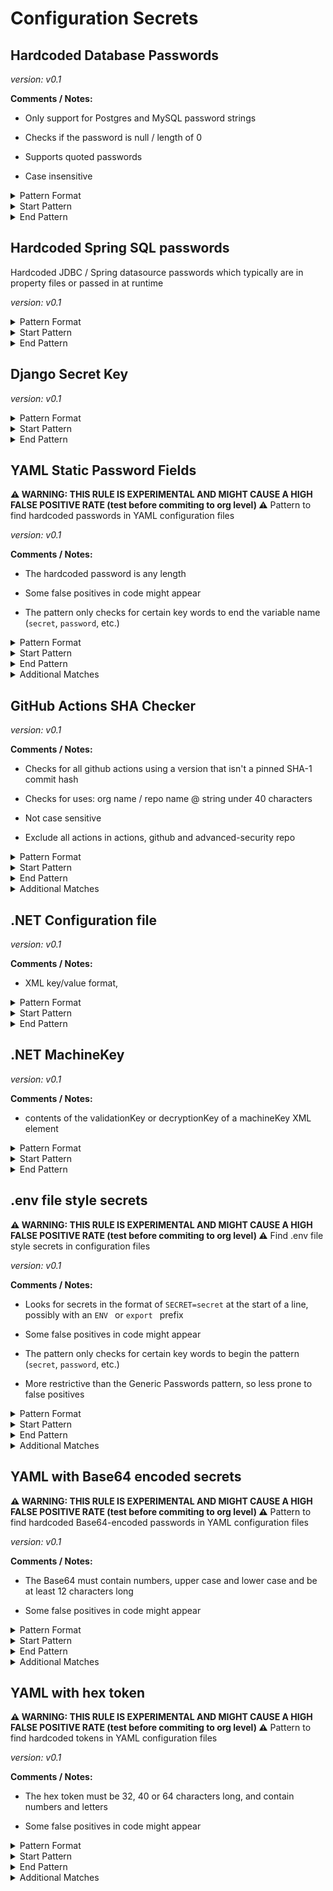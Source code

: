 <!-- WARNING: This README is generated automatically
-->

<!-- markdownlint-disable no-inline-html -->

# Configuration Secrets

## Hardcoded Database Passwords



_version: v0.1_

**Comments / Notes:**


- Only support for Postgres and MySQL password strings

- Checks if the password is null / length of 0

- Supports quoted passwords

- Case insensitive
  

<details>
<summary>Pattern Format</summary>

```regex
[^\r\n\x00-\x08]+
```

</details>

<details>
<summary>Start Pattern</summary>

```regex
(?:[^0-9A-Za-z]|\A)(?i)(?:postgres|mysql|mysql_root)_password[\t ]*[=:][\t ]*['"]?
```

</details><details>
<summary>End Pattern</summary>

```regex
\z|[\r\n'"]
```

</details>

## Hardcoded Spring SQL passwords


Hardcoded JDBC / Spring datasource passwords which typically are in property files or passed in at runtime

_version: v0.1_



<details>
<summary>Pattern Format</summary>

```regex
[^\r\n'"\x00-\x08]+
```

</details>

<details>
<summary>Start Pattern</summary>

```regex
(\A|\b)(?:spring\.datasource|jdbc)\.password[ \t]*=[ \t]*['"]?
```

</details><details>
<summary>End Pattern</summary>

```regex
\z|['"\r\n]
```

</details>

## Django Secret Key



_version: v0.1_



<details>
<summary>Pattern Format</summary>

```regex
[^\r\n"']+
```

</details>

<details>
<summary>Start Pattern</summary>

```regex
(\b|\A)SECRET_KEY[ \t]*=[ \t]*["']
```

</details><details>
<summary>End Pattern</summary>

```regex
['"]
```

</details>

## YAML Static Password Fields

**⚠️ WARNING: THIS RULE IS EXPERIMENTAL AND MIGHT CAUSE A HIGH FALSE POSITIVE RATE (test before commiting to org level) ⚠️**
Pattern to find hardcoded passwords in YAML configuration files

_version: v0.1_

**Comments / Notes:**


- The hardcoded password is any length

- Some false positives in code might appear

- The pattern only checks for certain key words to end the variable name (`secret`, `password`, etc.)
  

<details>
<summary>Pattern Format</summary>

```regex
[^\r\n`'"]+
```

</details>

<details>
<summary>Start Pattern</summary>

```regex
(?:\n|\A)[ \t]*[a-z_-]*(?:secret|service_pass(wd|word|code|phrase)|pass(?:wd|word|code|phrase)?|key|token)[ \t]*:[ \t]*['"]?
```

</details><details>
<summary>End Pattern</summary>

```regex
['"\r\n]|\z
```

</details>

<details>
<summary>Additional Matches</summary>

Add these additional matches to the [Secret Scanning Custom Pattern](https://docs.github.com/en/enterprise-cloud@latest/code-security/secret-scanning/defining-custom-patterns-for-secret-scanning#example-of-a-custom-pattern-specified-using-additional-requirements).


- Not Match:

  ```regex
  ^(?:keyPassphrase|password|key|[ \t]+|\$\{[^}]+}|(?:str|string|int|bool)( +#.*)?),?$
  ```
- Not Match:

  ```regex
  ^(?:.* = )?(?:None|[Tt]rue|[Ff]alse|[Nn]ull|Default(?:Type)?|Event|[A-Z]+_KEY|VERSION|NAME|update|destroy|(?:dis|en)ableEventListeners|\.\.\.),?$
  ```
- Not Match:

  ```regex
  ^(?:(?:this|self|obj)\.)(?:[A-Za-z_]+\,|[A-Za-z_].*)$
  ```
- Not Match:

  ```regex
  ^(?:[a-zA-Z_]+(?:\(\))?\.)*[a-zA-Z_]+\(\)$
  ```
- Not Match:

  ```regex
  ^\s*(?:typing\.)?(?:[Tt]uple|[Ll]ist|[Dd]ict|Callable|Iterable|Sequence|Optional|Union)\[.*$
  ```

</details>

## GitHub Actions SHA Checker



_version: v0.1_

**Comments / Notes:**


- Checks for all github actions using a version that isn't a pinned SHA-1 commit hash

- Checks for uses: org name / repo name @ string under 40 characters

- Not case sensitive

- Exclude all actions in actions, github and advanced-security repo
  

<details>
<summary>Pattern Format</summary>

```regex
[a-z0-9_-]{1,39}\/[a-z0-9_-]{1,100}@[a-z0-9._-]{1,39}
```

</details>

<details>
<summary>Start Pattern</summary>

```regex
\buses:[ \t]{1,5}
```

</details><details>
<summary>End Pattern</summary>

```regex
\s|\z
```

</details>

<details>
<summary>Additional Matches</summary>

Add these additional matches to the [Secret Scanning Custom Pattern](https://docs.github.com/en/enterprise-cloud@latest/code-security/secret-scanning/defining-custom-patterns-for-secret-scanning#example-of-a-custom-pattern-specified-using-additional-requirements).


- Not Match:

  ```regex
  ^(actions|github|advanced-security)/
  ```

</details>

## .NET Configuration file



_version: v0.1_

**Comments / Notes:**


- XML key/value format, <add key="key name" value="value of key" />
  

<details>
<summary>Pattern Format</summary>

```regex
[^"\x00\x08]+
```

</details>

<details>
<summary>Start Pattern</summary>

```regex
<add\s+key="[^"]*(?i)(password|secret|pass(?:wd|word|code|phrase)?|key|token)"\s+value="
```

</details><details>
<summary>End Pattern</summary>

```regex
\"
```

</details>

## .NET MachineKey



_version: v0.1_

**Comments / Notes:**


- contents of the validationKey or decryptionKey of a machineKey XML element
  

<details>
<summary>Pattern Format</summary>

```regex
[A-Fa-f0-9]+
```

</details>

<details>
<summary>Start Pattern</summary>

```regex
<machineKey\s+[^>]*(validation|decryption)Key="
```

</details><details>
<summary>End Pattern</summary>

```regex
\"
```

</details>

## .env file style secrets

**⚠️ WARNING: THIS RULE IS EXPERIMENTAL AND MIGHT CAUSE A HIGH FALSE POSITIVE RATE (test before commiting to org level) ⚠️**
Find .env file style secrets in configuration files

_version: v0.1_

**Comments / Notes:**


- Looks for secrets in the format of `SECRET=secret` at the start of a line, possibly with an `ENV ` or `export ` prefix

- Some false positives in code might appear

- The pattern only checks for certain key words to begin the pattern (`secret`, `password`, etc.)

- More restrictive than the Generic Passwords pattern, so less prone to false positives
  

<details>
<summary>Pattern Format</summary>

```regex
[^\r\n\x00-\x08'"#]+
```

</details>

<details>
<summary>Start Pattern</summary>

```regex
(?:\n|\A)(ENV |export )?[A-Z_]*(?:SECRET|SERVICE_PASS(WD|WORD|CODE|PHRASE)|PASS(?:WD|WORD|CODE|PHRASE)?|KEY)=['"]?
```

</details><details>
<summary>End Pattern</summary>

```regex
['"\r\n#]|\z
```

</details>

<details>
<summary>Additional Matches</summary>

Add these additional matches to the [Secret Scanning Custom Pattern](https://docs.github.com/en/enterprise-cloud@latest/code-security/secret-scanning/defining-custom-patterns-for-secret-scanning#example-of-a-custom-pattern-specified-using-additional-requirements).


- Not Match:

  ```regex
  ^\$[{(]
  ```
- Not Match:

  ```regex
  ^<[^>]+>$
  ```

</details>

## YAML with Base64 encoded secrets

**⚠️ WARNING: THIS RULE IS EXPERIMENTAL AND MIGHT CAUSE A HIGH FALSE POSITIVE RATE (test before commiting to org level) ⚠️**
Pattern to find hardcoded Base64-encoded passwords in YAML configuration files

_version: v0.1_

**Comments / Notes:**


- The Base64 must contain numbers, upper case and lower case and be at least 12 characters long

- Some false positives in code might appear
  

<details>
<summary>Pattern Format</summary>

```regex
(([A-Za-z+/]){4})+[A-Za-z+/]{1,2}={0,2}
```

</details>

<details>
<summary>Start Pattern</summary>

```regex
(?:\n|\A)[ \t]*[a-z_-]*(?:secret|service_pass(wd|word|code|phrase)|pass(?:wd|word|code|phrase)?|key|token)[ \t]*:[ \t]*['"]?
```

</details><details>
<summary>End Pattern</summary>

```regex
['"\r\n]|\z
```

</details>

<details>
<summary>Additional Matches</summary>

Add these additional matches to the [Secret Scanning Custom Pattern](https://docs.github.com/en/enterprise-cloud@latest/code-security/secret-scanning/defining-custom-patterns-for-secret-scanning#example-of-a-custom-pattern-specified-using-additional-requirements).



- Match:

  ```regex
  [0-9]
  ```

- Match:

  ```regex
  [A-Z]
  ```

- Match:

  ```regex
  [a-z]
  ```

- Match:

  ```regex
  ^.{12,}$
  ```

</details>

## YAML with hex token

**⚠️ WARNING: THIS RULE IS EXPERIMENTAL AND MIGHT CAUSE A HIGH FALSE POSITIVE RATE (test before commiting to org level) ⚠️**
Pattern to find hardcoded tokens in YAML configuration files

_version: v0.1_

**Comments / Notes:**


- The hex token must be 32, 40 or 64 characters long, and contain numbers and letters

- Some false positives in code might appear
  

<details>
<summary>Pattern Format</summary>

```regex
[0-9a-f]{32}|[0-9a-f]{40}|[0-9a-f]{64}
```

</details>

<details>
<summary>Start Pattern</summary>

```regex
(?:\n|\A)[ \t]*[a-z_-]*(?:secret|service_pass(wd|word|code|phrase)|pass(?:wd|word|code|phrase)?|key|token)[ \t]*:[ \t]*['"]?
```

</details><details>
<summary>End Pattern</summary>

```regex
['"\r\n]|\z
```

</details>

<details>
<summary>Additional Matches</summary>

Add these additional matches to the [Secret Scanning Custom Pattern](https://docs.github.com/en/enterprise-cloud@latest/code-security/secret-scanning/defining-custom-patterns-for-secret-scanning#example-of-a-custom-pattern-specified-using-additional-requirements).



- Match:

  ```regex
  [0-9]
  ```

- Match:

  ```regex
  [a-f]
  ```

</details>